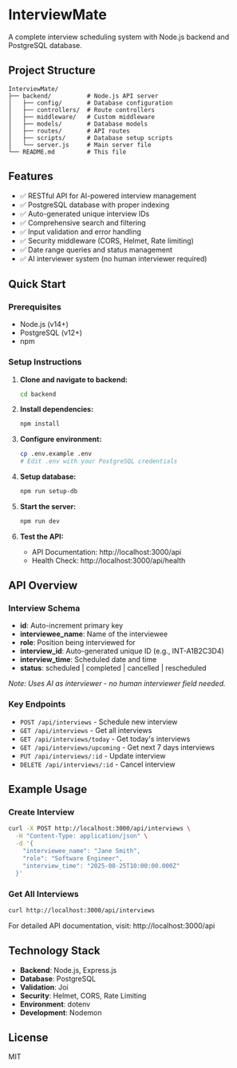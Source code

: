 # InterviewMate

A complete interview scheduling system with Node.js backend and PostgreSQL database.

## Project Structure

```
InterviewMate/
├── backend/          # Node.js API server
│   ├── config/       # Database configuration
│   ├── controllers/  # Route controllers
│   ├── middleware/   # Custom middleware
│   ├── models/       # Database models
│   ├── routes/       # API routes
│   ├── scripts/      # Database setup scripts
│   └── server.js     # Main server file
└── README.md         # This file
```

## Features

- ✅ RESTful API for AI-powered interview management
- ✅ PostgreSQL database with proper indexing
- ✅ Auto-generated unique interview IDs
- ✅ Comprehensive search and filtering
- ✅ Input validation and error handling
- ✅ Security middleware (CORS, Helmet, Rate limiting)
- ✅ Date range queries and status management
- ✅ AI interviewer system (no human interviewer required)

## Quick Start

### Prerequisites
- Node.js (v14+)
- PostgreSQL (v12+)
- npm

### Setup Instructions

1. **Clone and navigate to backend:**
   ```bash
   cd backend
   ```

2. **Install dependencies:**
   ```bash
   npm install
   ```

3. **Configure environment:**
   ```bash
   cp .env.example .env
   # Edit .env with your PostgreSQL credentials
   ```

4. **Setup database:**
   ```bash
   npm run setup-db
   ```

5. **Start the server:**
   ```bash
   npm run dev
   ```

6. **Test the API:**
   - API Documentation: http://localhost:3000/api
   - Health Check: http://localhost:3000/api/health

## API Overview

### Interview Schema
- **id**: Auto-increment primary key
- **interviewee_name**: Name of the interviewee  
- **role**: Position being interviewed for
- **interview_id**: Auto-generated unique ID (e.g., INT-A1B2C3D4)
- **interview_time**: Scheduled date and time
- **status**: scheduled | completed | cancelled | rescheduled

*Note: Uses AI as interviewer - no human interviewer field needed.*

### Key Endpoints
- `POST /api/interviews` - Schedule new interview
- `GET /api/interviews` - Get all interviews
- `GET /api/interviews/today` - Get today's interviews
- `GET /api/interviews/upcoming` - Get next 7 days interviews
- `PUT /api/interviews/:id` - Update interview
- `DELETE /api/interviews/:id` - Cancel interview

## Example Usage

### Create Interview
```bash
curl -X POST http://localhost:3000/api/interviews \
  -H "Content-Type: application/json" \
  -d '{
    "interviewee_name": "Jane Smith", 
    "role": "Software Engineer",
    "interview_time": "2025-08-25T10:00:00.000Z"
  }'
```

### Get All Interviews
```bash
curl http://localhost:3000/api/interviews
```

For detailed API documentation, visit: http://localhost:3000/api

## Technology Stack

- **Backend**: Node.js, Express.js
- **Database**: PostgreSQL
- **Validation**: Joi
- **Security**: Helmet, CORS, Rate Limiting
- **Environment**: dotenv
- **Development**: Nodemon

## License

MIT
